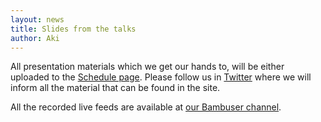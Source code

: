 ```yaml
---
layout: news
title: Slides from the talks
author: Aki
---
```


All presentation materials which we get our hands to, will be either uploaded to the [Schedule page](/schedule). Please follow us in [Twitter](http://twitter.com/turkuagileday) where we will inform all the material that can be found in the site.

All the recorded live feeds are available at [our Bambuser channel](http://bambuser.com/channel/turkuagileday).